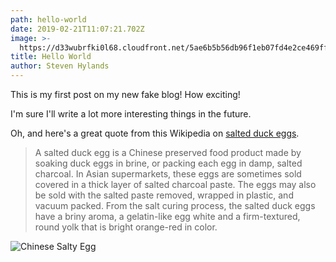 ```yaml
---
path: hello-world
date: 2019-02-21T11:07:21.702Z
image: >-
  https://d33wubrfki0l68.cloudfront.net/5ae6b5b56db96f1eb07fd4e2ce469ff0dfef0e7c/05478/images/blog/007-cover.jpg
title: Hello World
author: Steven Hylands
---
```

This is my first post on my new fake blog! How exciting!

I'm sure I'll write a lot more interesting things in the future.

Oh, and here's a great quote from this Wikipedia on
[salted duck eggs](http://en.wikipedia.org/wiki/Salted_duck_egg).

> A salted duck egg is a Chinese preserved food product made by soaking duck
> eggs in brine, or packing each egg in damp, salted charcoal. In Asian
> supermarkets, these eggs are sometimes sold covered in a thick layer of salted
> charcoal paste. The eggs may also be sold with the salted paste removed,
> wrapped in plastic, and vacuum packed. From the salt curing process, the
> salted duck eggs have a briny aroma, a gelatin-like egg white and a
> firm-textured, round yolk that is bright orange-red in color.

![Chinese Salty Egg](./salty_egg.jpg)
